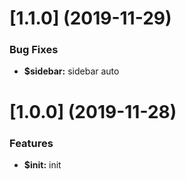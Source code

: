 # [1.1.0] (2019-11-29)

### Bug Fixes

* **$sidebar:** sidebar auto

# [1.0.0] (2019-11-28)

### Features

* **$init:** init
